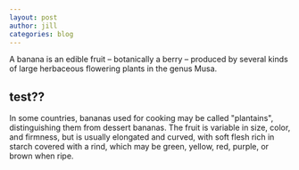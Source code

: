 ```yaml
---
layout: post
author: jill
categories: blog
---
```


A banana is an edible fruit – botanically a berry – produced by several
kinds of large herbaceous flowering plants in the genus Musa.

<h2>test??</h2>

In some countries, bananas used for cooking may be called "plantains",
distinguishing them from dessert bananas. The fruit is variable in size,
color, and firmness, but is usually elongated and curved, with soft
flesh rich in starch covered with a rind, which may be green, yellow,
red, purple, or brown when ripe.